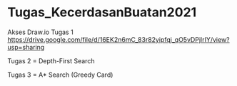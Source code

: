 # Tugas_KecerdasanBuatan2021
Akses Draw.io Tugas 1
https://drive.google.com/file/d/16EK2n6mC_83r82yipfqj_qO5vDPjlrIY/view?usp=sharing

Tugas 2 = Depth-First Search

Tugas 3 = A* Search (Greedy Card)
